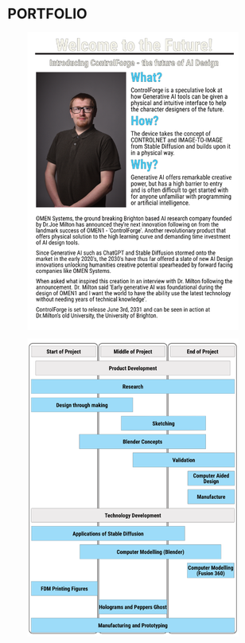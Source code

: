 # PORTFOLIO

<figure><img src=".gitbook/assets/aRTBOARD3.png" alt=""><figcaption></figcaption></figure>

<figure><img src=".gitbook/assets/Artboard17.png" alt=""><figcaption></figcaption></figure>
